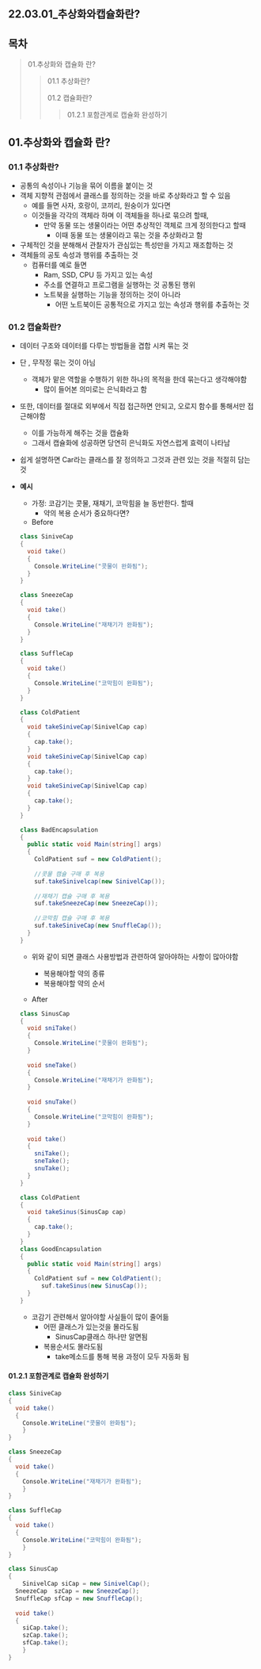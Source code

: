 ## 22.03.01_추상화와캡슐화란?

## 목차

> 01.추상화와 캡슐화 란?
>
> > 01.1 추상화란?
> >
> > 01.2 캡슐화란?
> >
> > > 01.2.1 포함관계로 캡슐화 완성하기

## 01.추상화와 캡슐화 란?

### 01.1 추상화란?

- 공통의 속성이나 기능을 묶어 이름을 붙이는 것
- 객체 지향적 관점에서 클래스를 정의하는 것을 바로 추상화라고 할 수 있음
  - 예를 들면 사자, 호랑이, 코끼리, 원숭이가 있다면 
  - 이것들을 각각의 객체라 하며 이 객체들을 하나로 묶으려 할때,
    - 만약 동물 또는 생물이라는 어떤 추상적인 객체로 크게 정의한다고 할때
      - 이때 동물 또는 생물이라고 묶는 것을 추상화라고 함
- 구체적인 것을 분해해서 관찰자가 관심있는 특성만을 가지고 재조합하는 것
- 객체들의 공토 속성과 행위를 추출하는 것
  - 컴퓨터를 예로 들면
    - Ram, SSD, CPU 등 가지고 있는 속성
    - 주소를 연결하고 프로그램을 실행하는 것 공통된 행위
    - 노트북을 실행하는 기능을 정의하는 것이 아니라
      - 어떤 노트북이든 공통적으로 가지고 있는 속성과 행위를 추출하는 것

### 01.2 캡슐화란?

- 데이터 구조와 데이터를 다루는 방법들을 겹합 시켜 묶는 것
- 단 , 무작정 묶는 것이 아님
  - 객체가 맡은 역할을 수행하기 위한 하나의 목적을 한데 묶는다고 생각해야함
    - 많이 들어본 의미로는 은닉화라고 함
- 또한, 데이터를 절대로 외부에서 직접 접근하면 안되고, 오로지 함수를 통해서만 접근해야함
  - 이를 가능하게 해주는 것을 캡슐화
  - 그래서 캡슐화에 성공하면 당연히 은닉화도 자연스럽게 효력이 나타남

- 쉽게 설명하면 Car라는 클래스를 잘 정의하고 그것과 관련 있는 것을 적절히 담는 것

- **예시**

  - 가정: 코감기는 콧물, 재채기, 코막힘을 늘 동반한다. 할때
    - 약의 복용 순서가 중요하다면?
  - Before

  ```csharp
  class SiniveCap
  {
    void take()
    {
      Console.WriteLine("콧물이 완화됨");
  	}
  }
  
  class SneezeCap
  {
    void take()
    {
      Console.WriteLine("재채기가 완화됨");
  	}
  }
  
  class SuffleCap
  {
    void take()
    {
      Console.WriteLine("코막힘이 완화됨");
  	}
  }
  
  class ColdPatient
  {
    void takeSiniveCap(SinivelCap cap)
    {
      cap.take();
    }
    void takeSiniveCap(SinivelCap cap)
    {
      cap.take();
    }
    void takeSiniveCap(SinivelCap cap)
    {
      cap.take();
    }  
  }
  
  class BadEncapsulation
  {
    public static void Main(string[] args)
    {
      ColdPatient suf = new ColdPatient();
      
      //콧물 캠슐 구매 후 복용
      suf.takeSinivelcap(new SinivelCap());
      
      //재채기 캡슐 구매 후 복용
      suf.takeSneezeCap(new SneezeCap());
      
      //코막힘 캡슐 구매 후 복용
      suf.takeSiniveCap(new SnuffleCap());
  	}
  }
  ```

  - 위와 같이 되면 클래스 사용방법과 관련하여 알아야하는 사항이 많아야함
    - 복용해야할 약의 종류
    - 복용해야할 약의 순서

  - After

  ```csharp
  class SinusCap
  {
    void sniTake()
    {
      Console.WriteLine("콧물이 완화됨");
    }
    
    void sneTake()
    {
      Console.WriteLine("재채기가 완화됨");
    }
    
    void snuTake()
    {
      Console.WriteLine("코막힘이 완화됨");
    }
    
    void take()
    {
      sniTake();
      sneTake();
      snuTake();
  	}
  }
  
  class ColdPatient
  {
    void takeSinus(SinusCap cap)
    {
      cap.take();
    }
  }
  class GoodEncapsulation
  {
    public static void Main(string[] args)
    {
      ColdPatient suf = new ColdPatient();
  		suf.takeSinus(new SinusCap());
  	}
  }
  ```

  - 코감기 관련해서 알아야할 사실들이 많이 줄어듦
    - 어떤 클래스가 있는것을 몰라도됨
      - SinusCap클래스 하나만 알면됨
    - 복용순서도 몰라도됨
      - take메소드를 통해 복용 과정이 모두 자동화 됨

#### 01.2.1 포함관계로 캡슐화 완성하기

```csharp
class SiniveCap
{
  void take()
  {
    Console.WriteLine("콧물이 완화됨");
	}
}

class SneezeCap
{
  void take()
  {
    Console.WriteLine("재채기가 완화됨");
	}
}

class SuffleCap
{
  void take()
  {
    Console.WriteLine("코막힘이 완화됨");
	}
}

class SinusCap
{
	SinivelCap siCap = new SinivelCap();
  SneezeCap  szCap = new SneezeCap();
  SnuffleCap sfCap = new SnuffleCap();
  
  void take()
  {
    siCap.take();
    szCap.take();
    sfCap.take();
	}
}
```

